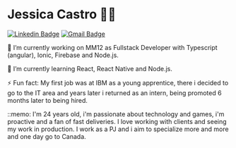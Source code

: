 # Jessica Castro :woman_technologist:

[![Linkedin Badge](https://img.shields.io/badge/-Jessica%20Castro-6633cc?style=flat-square&logo=Linkedin&logoColor=white&link=https://www.linkedin.com/in/jessicacastros/)](https://www.linkedin.com/in/jessicacastros/) 
[![Gmail Badge](https://img.shields.io/badge/jecastrops@gmail.com-6633cc?style=flat-square&logo=Gmail&logoColor=white&link=mailto:jecastrops@gmail.com)](mailto:jecastrops@gmail.com)

<p>🔭 I’m currently working on MM12 as Fullstack Developer with Typescript (angular), Ionic, Firebase and Node.js.</p>
<p>🌱 I’m currently learning React, React Native and Node.js.</p>
<p>⚡ Fun fact: My first job was at IBM as a young apprentice, there i decided to go to the IT area and years later i returned as an intern, being promoted 6 months later to being hired.</p>
<p>::memo: I'm 24 years old, i'm passionate about technology and games, i'm proactive and a fan of fast deliveries. I love working with clients and seeing my work in production. I work as a PJ and i aim to specialize more and more and one day go to Canada.</p>
